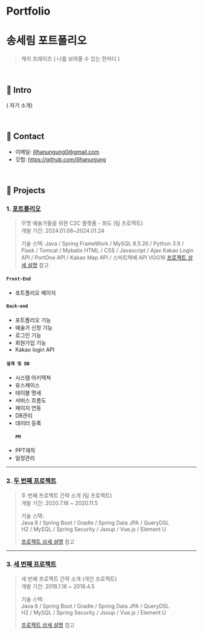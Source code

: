 # Portfolio
#  송세림 포트폴리오
>캐치 프레이즈 ( 나를 보여줄 수 있는 한마디 )

</br>

## :pushpin: Intro
( 자기 소개)

</br>

## :pushpin: Contact
- 이메일: illhanungung0@gmail.com
- 깃헙: https://github.com/illhanunjung

</br>

## :pushpin: Projects
### 1. [포트폴리오](https://github.com/illhanunjung/Hwado-final)
>무명 예술가들을 위한 C2C 플랫폼 - 화도 (팀 프로젝트)  
>개발 기간: 2024.01.08~2024.01.24
>  
>기술 스택:
>Java / Spring FrameWork / MySQL 8.5.26 / Python 3.9 / Flask / Tomcat / Mybatis
>HTML / CSS / Javascript / Ajax
>Kakao Login API / PortOne API / Kakao Map API / 스마트택배 API
>VGG16
> [프로젝트 상세 설명](https://github.com/illhanunjung/Hwado-final/blob/master/README.md) 참고
#### `Front-End`
 - 포트폴리오 페이지
#### `Back-end`
 - 포트폴리오 기능 
 - 예술가 신청 기능
 - 로그인 기능
 - 회원가입 기능
 - Kakao login API
  #### `설계 및 DB`
 - 시스템 아키텍쳐 
 - 유스케이스
 - 테이블 명세
 - 서비스 흐름도
 - 페이지 연동
 - DB관리
 - 데이터 등록
   #### `PM`
 - PPT제작
 - 일정관리
---

### 2. [두 번째 프로젝트](https://github.com/JungHyung2/gitio.io)
>두 번째 프로젝트 간략 소개  (팀 프로젝트)  
>개발 기간: 2020.7.18 ~ 2020.11.5  
>  
>기술 스택:  
>Java 8 / Spring Boot / Gradle / Spring Data JPA / QueryDSL  
>H2 / MySQL / Spring Security / Jsoup / Vue.js / Element U  
>  
>[프로젝트 상세 설명](https://github.com/JungHyung2/gitio.io) 참고

---

### 3. [세 번째 프로젝트](https://github.com/JungHyung2/gitio.io)
>세 번째 프로젝트 간략 소개  (개인 프로젝트)  
>개발 기간: 2018.1.18 ~ 2018.4.5  
>  
>기술 스택:  
>Java 8 / Spring Boot / Gradle / Spring Data JPA / QueryDSL  
>H2 / MySQL / Spring Security / Jsoup / Vue.js / Element U  
>  
>[프로젝트 상세 설명](https://github.com/JungHyung2/gitio.io) 참고
